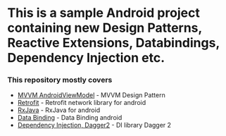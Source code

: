 # This is a sample Android project containing new Design Patterns, Reactive Extensions, Databindings, Dependency Injection etc.

### This repository mostly covers

* [MVVM AndroidViewModel](https://developer.android.com/topic/libraries/architecture/viewmodel) - MVVM Design Pattern
* [Retrofit](https://square.github.io/retrofit/) - Retrofit network library for android
* [RxJava](https://github.com/ReactiveX/RxAndroid) - RxJava for android
* [Data Binding](https://developer.android.com/topic/libraries/data-binding/) - Data Binding android
* [Dependency Injection, Dagger2](https://google.github.io/dagger/) - DI library Dagger 2

